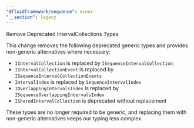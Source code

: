 ```yaml
---
"@fluidframework/sequence": minor
"__section": legacy
---
```

Remove Deprecated IntervalCollections Types

This change removes the following deprecated generic types and provides non-generic alternatives where necessary:

- `IIntervalCollection` is replaced by `ISequenceIntervalCollection`
- `IIntervalCollectionEvent` is replaced by `ISequenceIntervalCollectionEvents`
- `IntervalIndex` is replaced by `SequenceIntervalIndex`
- `IOverlappingIntervalsIndex` is replaced by `ISequenceOverlappingIntervalsIndex`
- `ISharedIntervalCollection` is deprecated without replacement

These types are no longer required to be generic, and replacing them with non-generic alternatives keeps our typing less complex.

